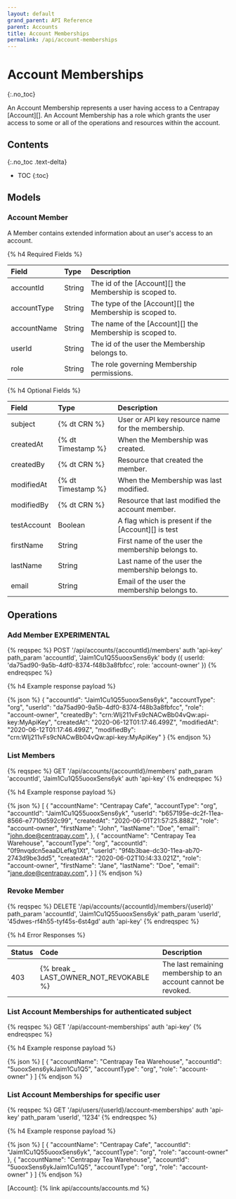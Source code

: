 ```yaml
---
layout: default
grand_parent: API Reference
parent: Accounts
title: Account Memberships
permalink: /api/account-memberships
---
```


# Account Memberships
{:.no_toc}

An Account Membership represents a user having access to a Centrapay
[Account][]. An Account Membership has a role which grants the user access to
some or all of the operations and resources within the account.


## Contents
{:.no_toc .text-delta}

* TOC
{:toc}

## Models

### Account Member

A Member contains extended information about an user's access to an account.

{% h4 Required Fields %}

| Field       | Type   | Description                                              |
| :-----      | :----- | :------------------------------------------------------  |
| accountId   | String | The id of the [Account][] the Membership is scoped to.   |
| accountType | String | The type of the [Account][] the Membership is scoped to. |
| accountName | String | The name of the [Account][] the Membership is scoped to. |
| userId      | String | The id of the user the Membership belongs to.            |
| role        | String | The role governing Membership permissions.               |

{% h4 Optional Fields %}

|    Field    |        Type        |                        Description                         |
| :---------- | :----------------- | :--------------------------------------------------------- |
| subject     | {% dt CRN %}       | User or API key resource name for the membership.          |
| createdAt   | {% dt Timestamp %} | When the Membership was created.                           |
| createdBy   | {% dt CRN %}       | Resource that created the  member.                         |
| modifiedAt  | {% dt Timestamp %} | When the Membership was last modified.                     |
| modifiedBy  | {% dt CRN %}       | Resource that last modified the account member.            |
| testAccount | Boolean            | A flag which is present if the [Account][] is test         |
| firstName   | String             | First name of the user the membership belongs to.          |
| lastName    | String             | Last name of the user the membership belongs to.           |
| email       | String             | Email of the user the membership belongs to.               |

## Operations

### Add Member **EXPERIMENTAL**

{% reqspec %}
  POST '/api/accounts/{accountId}/members'
  auth 'api-key'
  path_param 'accountId', 'Jaim1Cu1Q55uooxSens6yk'
  body ({ userId: 'da75ad90-9a5b-4df0-8374-f48b3a8fbfcc', role: 'account-owner' })
{% endreqspec %}


{% h4 Example response payload %}

{% json %}
{
  "accountId": "Jaim1Cu1Q55uooxSens6yk",
  "accountType": "org",
  "userId": "da75ad90-9a5b-4df0-8374-f48b3a8fbfcc",
  "role": "account-owner",
  "createdBy": "crn:WIj211vFs9cNACwBb04vQw:api-key:MyApiKey",
  "createdAt": "2020-06-12T01:17:46.499Z",
  "modifiedAt": "2020-06-12T01:17:46.499Z",
  "modifiedBy": "crn:WIj211vFs9cNACwBb04vQw:api-key:MyApiKey"
}
{% endjson %}

### List Members

{% reqspec %}
  GET '/api/accounts/{accountId}/members'
  path_param 'accountId', 'Jaim1Cu1Q55uooxSens6yk'
  auth 'api-key'
{% endreqspec %}

{% h4 Example response payload %}

{% json %}
[
  {
    "accountName": "Centrapay Cafe",
    "accountType": "org",
    "accountId": "Jaim1Cu1Q55uooxSens6yk",
    "userId": "b657195e-dc2f-11ea-8566-e7710d592c99",
    "createdAt": "2020-06-01T21:57:25.888Z",
    "role": "account-owner",
    "firstName": "John",
    "lastName": "Doe",
    "email": "john.doe@centrapay.com",
  },
  {
    "accountName": "Centrapay Tea Warehouse",
    "accountType": "org",
    "accountId": "0f9nvqdcn5eaaDLefkg1Xt",
    "userId": "9f4b3bae-dc30-11ea-ab70-2743d9be3dd5",
    "createdAt": "2020-06-02T10:l4:33.021Z",
    "role": "account-owner",
    "firstName": "Jane",
    "lastName": "Doe",
    "email": "jane.doe@centrapay.com",
  }
]
{% endjson %}

### Revoke Member

{% reqspec %}
  DELETE '/api/accounts/{accountId}/members/{userId}'
  path_param 'accountId', 'Jaim1Cu1Q55uooxSens6yk'
  path_param 'userId', '45dwes-rf4h55-tyf45s-6st4gd'
  auth 'api-key'
{% endreqspec %}

{% h4 Error Responses %}

| Status |                    Code                    |                          Description                           |
| :----- | :----------------------------------------- | :------------------------------------------------------------- |
| 403    | {% break _ LAST_OWNER_NOT_REVOKABLE %}     | The last remaining membership to an account cannot be revoked. |

### List Account Memberships for authenticated subject

{% reqspec %}
  GET '/api/account-memberships'
  auth 'api-key'
{% endreqspec %}

{% h4 Example response payload %}

{% json %}
[
  {
    "accountName": "Centrapay Tea Warehouse",
    "accountId": "5uooxSens6ykJaim1Cu1Q5",
    "accountType": "org",
    "role": "account-owner"
  }
]
{% endjson %}


### List Account Memberships for specific user

{% reqspec %}
  GET '/api/users/{userId}/account-memberships'
  auth 'api-key'
  path_param 'userId', '1234'
{% endreqspec %}

{% h4 Example response payload %}

{% json %}
[
  {
    "accountName": "Centrapay Cafe",
    "accountId": "Jaim1Cu1Q55uooxSens6yk",
    "accountType": "org",
    "role": "account-owner"
  },
  {
    "accountName": "Centrapay Tea Warehouse",
    "accountId": "5uooxSens6ykJaim1Cu1Q5",
    "accountType": "org",
    "role": "account-owner"
  }
]
{% endjson %}

[Account]: {% link api/accounts/accounts.md %}
